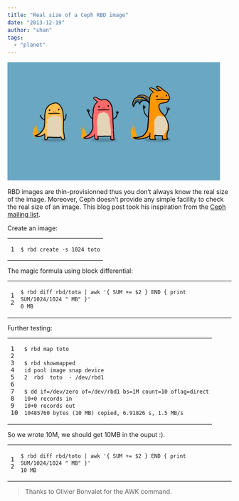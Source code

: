 ```yaml
---
title: "Real size of a Ceph RBD image"
date: "2013-12-19"
author: "shan"
tags: 
  - "planet"
---
```


![](images/real-size-rbd-image.jpg "Real size of a Ceph RBD image")

RBD images are thin-provisionned thus you don’t always know the real size of the image. Moreover, Ceph doesn’t provide any simple facility to check the real size of an image. This blog post took his inspiration from the [Ceph mailing list](http://permalink.gmane.org/gmane.comp.file-systems.ceph.user/3684).

Create an image:

<table><tbody><tr><td class="gutter"><pre class="line-numbers"><span class="line-number">1</span>
</pre></td><td class="code"><pre><code class="bash"><span class="line"><span class="nv">$ </span>rbd create -s 1024 toto
</span></code></pre></td></tr></tbody></table>

The magic formula using block differential:

<table><tbody><tr><td class="gutter"><pre class="line-numbers"><span class="line-number">1</span>
<span class="line-number">2</span>
</pre></td><td class="code"><pre><code class="bash"><span class="line"><span class="nv">$ </span>rbd diff rbd/tota | awk <span class="s1">'{ SUM += $2 } END { print SUM/1024/1024 " MB" }'</span>
</span><span class="line">0 MB
</span></code></pre></td></tr></tbody></table>

Further testing:

<table><tbody><tr><td class="gutter"><pre class="line-numbers"><span class="line-number">1</span>
<span class="line-number">2</span>
<span class="line-number">3</span>
<span class="line-number">4</span>
<span class="line-number">5</span>
<span class="line-number">6</span>
<span class="line-number">7</span>
<span class="line-number">8</span>
<span class="line-number">9</span>
<span class="line-number">10</span>
</pre></td><td class="code"><pre><code class="bash"><span class="line"><span class="nv">$ </span>rbd map toto
</span><span class="line">
</span><span class="line"><span class="nv">$ </span>rbd showmapped
</span><span class="line">id pool image snap device
</span><span class="line">2  rbd  toto  - /dev/rbd1
</span><span class="line">
</span><span class="line"><span class="nv">$ </span>dd <span class="k">if</span><span class="o">=</span>/dev/zero <span class="nv">of</span><span class="o">=</span>/dev/rbd1 <span class="nv">bs</span><span class="o">=</span>1M <span class="nv">count</span><span class="o">=</span>10 <span class="nv">oflag</span><span class="o">=</span>direct
</span><span class="line">10+0 records in
</span><span class="line">10+0 records out
</span><span class="line">10485760 bytes <span class="o">(</span>10 MB<span class="o">)</span> copied, 6.91826 s, 1.5 MB/s
</span></code></pre></td></tr></tbody></table>

So we wrote 10M, we should get 10MB in the ouput :).

<table><tbody><tr><td class="gutter"><pre class="line-numbers"><span class="line-number">1</span>
<span class="line-number">2</span>
</pre></td><td class="code"><pre><code class="bash"><span class="line"><span class="nv">$ </span>rbd diff rbd/toto | awk <span class="s1">'{ SUM += $2 } END { print SUM/1024/1024 " MB" }'</span>
</span><span class="line">10 MB
</span></code></pre></td></tr></tbody></table>

  

> Thanks to Olivier Bonvalet for the AWK command.
